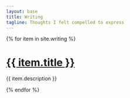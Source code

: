 ```yaml
---
layout: base
title: Writing
tagline: Thoughts I felt compelled to express
---
```


{% for item in site.writing %}
  <h1><a href="{{ item.url }}">{{ item.title }}</a></h1>
  <p class="writing-description">{{ item.description }}</p>
{% endfor %}
